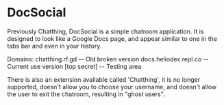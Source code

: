 # DocSocial
Previously Chatthing, DocSocial is a simple chatroom application. 
It is designed to look like a Google Docs page, and appear similar to one in the tabs bar and even in your history.

Domains:
chatthing.rf.gd  -- Old broken version
docs.heliodex.repl.co  -- Current use version
[top secret]  -- Testing area

There is also an extension available called 'Chatthing', it is no longer supported, doesn't allow you to choose your username, and doesn't allow the user to exit the chatroom, resulting in "ghost users".
